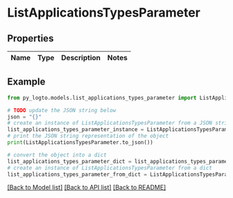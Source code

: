 # ListApplicationsTypesParameter


## Properties

Name | Type | Description | Notes
------------ | ------------- | ------------- | -------------

## Example

```python
from py_logto.models.list_applications_types_parameter import ListApplicationsTypesParameter

# TODO update the JSON string below
json = "{}"
# create an instance of ListApplicationsTypesParameter from a JSON string
list_applications_types_parameter_instance = ListApplicationsTypesParameter.from_json(json)
# print the JSON string representation of the object
print(ListApplicationsTypesParameter.to_json())

# convert the object into a dict
list_applications_types_parameter_dict = list_applications_types_parameter_instance.to_dict()
# create an instance of ListApplicationsTypesParameter from a dict
list_applications_types_parameter_from_dict = ListApplicationsTypesParameter.from_dict(list_applications_types_parameter_dict)
```
[[Back to Model list]](../README.md#documentation-for-models) [[Back to API list]](../README.md#documentation-for-api-endpoints) [[Back to README]](../README.md)


